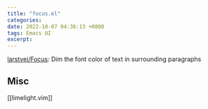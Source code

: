 ```yaml
---
title: "focus.el"
categories: 
date: 2022-10-07 04:36:13 +0800
tags: Emacs UI
excerpt: 
---
```


[larstvei/Focus](https://github.com/larstvei/Focus): Dim the font color of text in surrounding paragraphs





## Misc

[[limelight.vim]]



